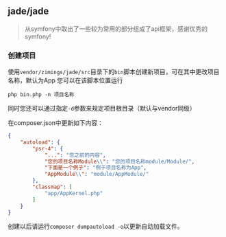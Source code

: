 ## jade/jade
> 从symfony中取出了一些较为常用的部分组成了api框架，感谢优秀的symfony!

### 创建项目
使用`vendor/zimings/jade/src`目录下的`bin`脚本创建新项目，可在其中更改项目名称，默认为App
您可以在该脚本位置运行

`php bin.php -n 项目名称`

同时您还可以通过指定`-d`参数来规定项目根目录（默认与vendor同级）

在composer.json中更新如下内容：
```json
{
    "autoload": {
        "psr-4": {
            "...": "您之前的内容",
            "您的项目名称Module\\": "您的项目名称module/Module/",
            "下面是一个例子": "例子项目名称为App",
            "AppModule\\": "module/AppModule/"
        },
        "classmap": [
            "app/AppKernel.php"
        ]
    }
}
```
创建以后请运行`composer dumpautoload -o`以更新自动加载文件。
